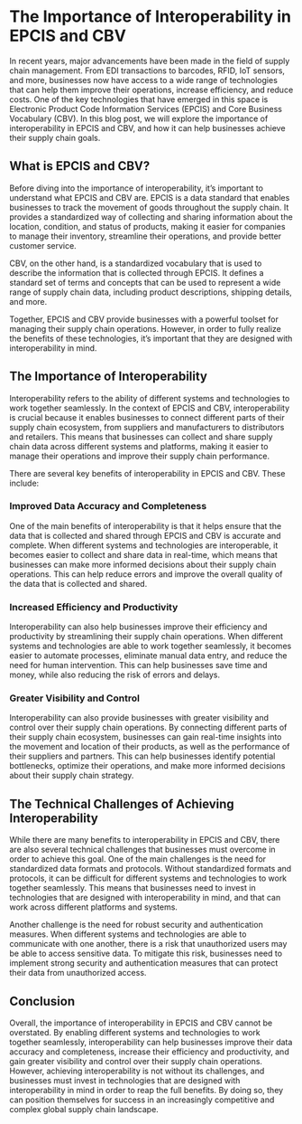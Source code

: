 # The Importance of Interoperability in EPCIS and CBV

In recent years, major advancements have been made in the field of supply chain management. From EDI transactions to barcodes, RFID, IoT sensors, and more, businesses now have access to a wide range of technologies that can help them improve their operations, increase efficiency, and reduce costs. One of the key technologies that have emerged in this space is Electronic Product Code Information Services (EPCIS) and Core Business Vocabulary (CBV). In this blog post, we will explore the importance of interoperability in EPCIS and CBV, and how it can help businesses achieve their supply chain goals.

## What is EPCIS and CBV?

Before diving into the importance of interoperability, it’s important to understand what EPCIS and CBV are. EPCIS is a data standard that enables businesses to track the movement of goods throughout the supply chain. It provides a standardized way of collecting and sharing information about the location, condition, and status of products, making it easier for companies to manage their inventory, streamline their operations, and provide better customer service.

CBV, on the other hand, is a standardized vocabulary that is used to describe the information that is collected through EPCIS. It defines a standard set of terms and concepts that can be used to represent a wide range of supply chain data, including product descriptions, shipping details, and more.

Together, EPCIS and CBV provide businesses with a powerful toolset for managing their supply chain operations. However, in order to fully realize the benefits of these technologies, it’s important that they are designed with interoperability in mind.

## The Importance of Interoperability

Interoperability refers to the ability of different systems and technologies to work together seamlessly. In the context of EPCIS and CBV, interoperability is crucial because it enables businesses to connect different parts of their supply chain ecosystem, from suppliers and manufacturers to distributors and retailers. This means that businesses can collect and share supply chain data across different systems and platforms, making it easier to manage their operations and improve their supply chain performance.

There are several key benefits of interoperability in EPCIS and CBV. These include:

### Improved Data Accuracy and Completeness

One of the main benefits of interoperability is that it helps ensure that the data that is collected and shared through EPCIS and CBV is accurate and complete. When different systems and technologies are interoperable, it becomes easier to collect and share data in real-time, which means that businesses can make more informed decisions about their supply chain operations. This can help reduce errors and improve the overall quality of the data that is collected and shared.

### Increased Efficiency and Productivity

Interoperability can also help businesses improve their efficiency and productivity by streamlining their supply chain operations. When different systems and technologies are able to work together seamlessly, it becomes easier to automate processes, eliminate manual data entry, and reduce the need for human intervention. This can help businesses save time and money, while also reducing the risk of errors and delays.

### Greater Visibility and Control

Interoperability can also provide businesses with greater visibility and control over their supply chain operations. By connecting different parts of their supply chain ecosystem, businesses can gain real-time insights into the movement and location of their products, as well as the performance of their suppliers and partners. This can help businesses identify potential bottlenecks, optimize their operations, and make more informed decisions about their supply chain strategy.

## The Technical Challenges of Achieving Interoperability

While there are many benefits to interoperability in EPCIS and CBV, there are also several technical challenges that businesses must overcome in order to achieve this goal. One of the main challenges is the need for standardized data formats and protocols. Without standardized formats and protocols, it can be difficult for different systems and technologies to work together seamlessly. This means that businesses need to invest in technologies that are designed with interoperability in mind, and that can work across different platforms and systems.

Another challenge is the need for robust security and authentication measures. When different systems and technologies are able to communicate with one another, there is a risk that unauthorized users may be able to access sensitive data. To mitigate this risk, businesses need to implement strong security and authentication measures that can protect their data from unauthorized access.

## Conclusion

Overall, the importance of interoperability in EPCIS and CBV cannot be overstated. By enabling different systems and technologies to work together seamlessly, interoperability can help businesses improve their data accuracy and completeness, increase their efficiency and productivity, and gain greater visibility and control over their supply chain operations. However, achieving interoperability is not without its challenges, and businesses must invest in technologies that are designed with interoperability in mind in order to reap the full benefits. By doing so, they can position themselves for success in an increasingly competitive and complex global supply chain landscape.
